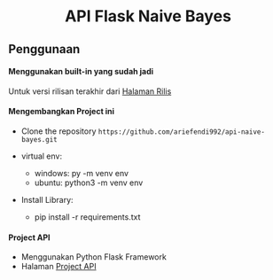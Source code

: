<h1 align="center">API Flask Naive Bayes</h1>

## Penggunaan
#### Menggunakan built-in yang sudah jadi
Untuk versi rilisan terakhir dari [Halaman Rilis](https://github.com/ariefendi992/api-naive-bayes/releases)

#### Mengembangkan Project ini 
- Clone the repository `https://github.com/ariefendi992/api-naive-bayes.git`
- virtual env:
    - windows: py -m venv env
    - ubuntu: python3 -m venv env
    
- Install Library:
    - pip install -r requirements.txt

#### Project API 
- Menggunakan Python Flask Framework
- Halaman [Project API](https://github.com/ariefendi992/api-naive-bayes)
